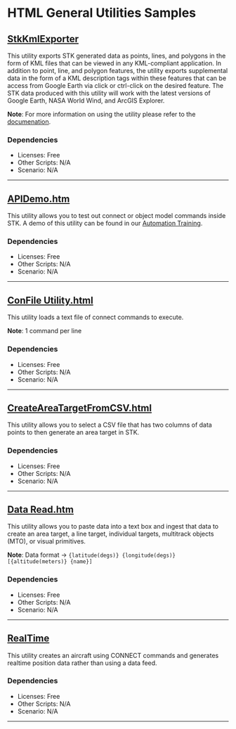 # HTML General Utilities Samples

## [StkKmlExporter](StkKmlExporter)

This utility exports STK generated data as points, lines, and polygons in the form of KML files that can be viewed in any KML-compliant application. In addition to point, line, and polygon features, the utility exports supplemental data in the form of a KML description tags within these features that can be access from Google Earth via click or ctrl-click on the desired feature. The STK data produced with this utility will work with the latest versions of Google Earth, NASA World Wind, and ArcGIS Explorer.

**Note**: For more information on using the utility please refer to the [documenation](StkKmlExporter/KMLExporter_Utility_ReadMe.pdf).

### Dependencies

* Licenses: Free
* Other Scripts: N/A
* Scenario: N/A

---

## [APIDemo.htm](APIDemo.htm)

This utility allows you to test out connect or object model commands inside STK.  A demo of this utility can be found in our [Automation Training](https://help.agi.com/stk/#training/StartAutomate.htm).

### Dependencies

* Licenses: Free
* Other Scripts: N/A
* Scenario: N/A

---

## [ConFile Utility.html](ConFile%20Utility.html)

This utility loads a text file of connect commands to execute.

**Note**: 1 command per line

### Dependencies

* Licenses: Free
* Other Scripts: N/A
* Scenario: N/A

---

## [CreateAreaTargetFromCSV.html](CreateAreaTargetFromCSV.html)

This utility allows you to select a CSV file that has two columns of data points to then generate an area target in STK.

### Dependencies

* Licenses: Free
* Other Scripts: N/A
* Scenario: N/A

---

## [Data Read.htm](Data%20Read.htm)

This utility allows you to paste data into a text box and ingest that data to create an area target, a line target, individual targets, multitrack objects (MTO), or visual primitives.

**Note**: Data format -> `{latitude(degs)} {longitude(degs)} [{altitude(meters)} {name}]`

### Dependencies

* Licenses: Free
* Other Scripts: N/A
* Scenario: N/A

---

## [RealTime](RealTime.htm)

This utility creates an aircraft using CONNECT commands and generates realtime position data rather than using a data feed.

### Dependencies

* Licenses: Free
* Other Scripts: N/A
* Scenario: N/A

---
